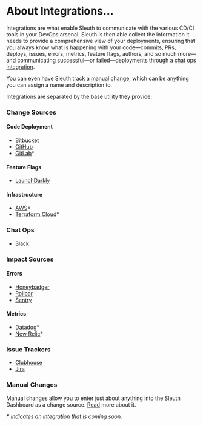 # About Integrations...

Integrations are what enable Sleuth to communicate with the various CD/CI tools in your DevOps arsenal. Sleuth is then able collect the information it needs to provide a comprehensive view of your deployments, ensuring that you always know what is happening with your code—commits, PRs, deploys, issues, errors, metrics, feature flags, authors, and so much more—and communicating successful—or failed—deployments through a [chat ops integration](about-integrations.md#chat-ops). 

You can even have Sleuth track a [manual change](manual-changes.md), which can be anything you can assign a name and description to. 

Integrations are separated by the base utility they provide: 

### Change Sources

#### Code Deployment

* [Bitbucket](change-sources/code-deployment/bitbucket.md)
* [GitHub](change-sources/code-deployment/github.md)
* [GitLab](change-sources/code-deployment/gitlab.md)\*

#### Feature Flags

* [LaunchDarkly](change-sources/feature-flags/launchdarkly.md)

#### Infrastructure

* [AWS](change-sources/infrastructure/aws.md)\*
* [Terraform Cloud](change-sources/infrastructure/terraform-cloud.md)\*

### Chat Ops

* [Slack](chat-ops/slack.md)

### Impact Sources

#### Errors

* [Honeybadger](impact-sources/errors/honeybadger.md)
* [Rollbar](impact-sources/errors/rollbar.md)
* [Sentry](impact-sources/errors/sentry.md)

#### Metrics

* [Datadog](impact-sources/metrics/datadog.md)\*
* [New Relic](impact-sources/metrics/new-relic.md)\*

### Issue Trackers

* [Clubhouse](issue-trackers/clubhouse.md)
* [Jira](issue-trackers/jira.md)

### Manual Changes

Manual changes allow you to enter just about anything into the Sleuth Dashboard as a change source. [Read](manual-changes.md) more about it. 

_**\*** indicates an integration that is coming soon._ 

